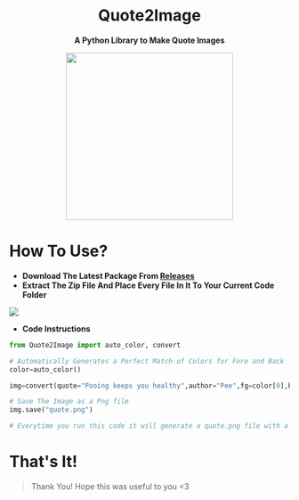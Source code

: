 <h1 align="center">Quote2Image</h1>
<p align="center"><b>A Python Library to Make Quote Images</b></p>
<p align="center"><kbd><img src="https://cdn.discordapp.com/attachments/905732238237368351/919180108181422120/quote.png" height=300px></kbd></p>

# How To Use?
- **Download The Latest Package From [Releases](https://github.com/SecretsX/Quote2Image/releases)**
- **Extract The Zip File And Place Every File In It To Your Current Code Folder**

<kbd><img src="https://media.discordapp.net/attachments/905732238237368351/919182699686662204/unknown.png"></kbd>

- **Code Instructions**
```python
from Quote2Image import auto_color, convert

# Automatically Generates a Perfect Match of Colors for Fore and Back
color=auto_color()

img=convert(quote="Pooing keeps you healthy",author="Pee",fg=color[0],bg=color[1])

# Save The Image as a Png file
img.save("quote.png")

# Everytime you run this code it will generate a quote.png file with a different background and foreground
```

# That's It!
> Thank You! Hope this was useful to you <3
